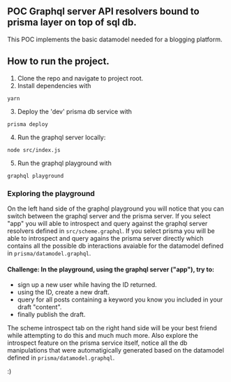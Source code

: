 ## POC Graphql server API resolvers bound to prisma layer on top of sql db.

This POC implements the basic datamodel needed for a blogging platform.

## How to run the project.
1. Clone the repo and navigate to project root.
2. Install dependencies with
```
yarn
```
3. Deploy the 'dev' prisma db service with
```
prisma deploy
```

4. Run the graphql server locally:
```
node src/index.js
```
5. Run the graphql playground with
```
graphql playground
```

### Exploring the playground
On the left hand side of the graphql playground you will notice that you can switch between the graphql server and the prisma server.
If you select "app" you will able to introspect and query against the graphql server resolvers defined in `src/scheme.graphql`.
If you select prisma you will be able to introspect and query agains the prisma server directly which contains all the possible db interactions avaiable for the datamodel defined in `prisma/datamodel.graphql`.

#### Challenge: In the playground, using the graphql server ("app"), try to:
- sign up a new user while having the ID returned.
- using the ID, create a new draft.
- query for all posts containing a keyword you know you included in your draft "content".
- finally publish the draft.

The scheme introspect tab on the right hand side will be your best friend while attempting to do this and much much more. Also explore the introspect feature on the prisma service itself, notice all the db manipulations that were automatigically generated based on the datamodel defined in `prisma/datamodel.graphql`.

:)